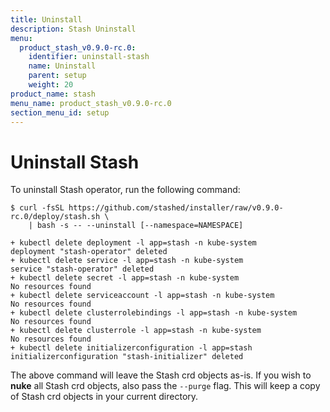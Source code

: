 ```yaml
---
title: Uninstall
description: Stash Uninstall
menu:
  product_stash_v0.9.0-rc.0:
    identifier: uninstall-stash
    name: Uninstall
    parent: setup
    weight: 20
product_name: stash
menu_name: product_stash_v0.9.0-rc.0
section_menu_id: setup
---
```


# Uninstall Stash

To uninstall Stash operator, run the following command:

```console
$ curl -fsSL https://github.com/stashed/installer/raw/v0.9.0-rc.0/deploy/stash.sh \
    | bash -s -- --uninstall [--namespace=NAMESPACE]

+ kubectl delete deployment -l app=stash -n kube-system
deployment "stash-operator" deleted
+ kubectl delete service -l app=stash -n kube-system
service "stash-operator" deleted
+ kubectl delete secret -l app=stash -n kube-system
No resources found
+ kubectl delete serviceaccount -l app=stash -n kube-system
No resources found
+ kubectl delete clusterrolebindings -l app=stash -n kube-system
No resources found
+ kubectl delete clusterrole -l app=stash -n kube-system
No resources found
+ kubectl delete initializerconfiguration -l app=stash
initializerconfiguration "stash-initializer" deleted
```

The above command will leave the Stash crd objects as-is. If you wish to **nuke** all Stash crd objects, also pass the `--purge` flag. This will keep a copy of Stash crd objects in your current directory.
